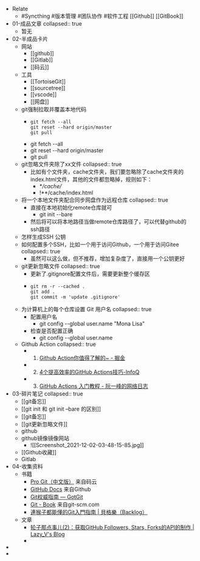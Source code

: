 - Relate
	- #Syncthing #版本管理 #团队协作 #软件工程 [[Github]] [[GitBook]]
- 01-成品文章
  collapsed:: true
	- 暂无
- 02-半成品卡片
	- 网站
		- [[github]]
		- [[Gitlab]]
		- [[码云]]
	- 工具
		- [[TortoiseGit]]
		- [[sourcetree]]
		- [[vscode]]
		- [[网盘]]
	- git强制拉取并覆盖本地代码
		- ```
		  git fetch --all
		  git reset --hard origin/master
		  git pull
		  ```
		- git fetch --all
		- git reset --hard origin/master
		- git pull
	- git忽略文件夹除了xx文件
	  collapsed:: true
		- 比如有个文件夹，cache文件夹，我们要忽略除了cache文件夹的index.html文件，其他的文件都忽略掉，规则如下：
			- **/cache/*
			- !**/cache/index.html
	- 将一个本地文件夹配合同步网盘作为远程仓库
	  collapsed:: true
		- 直接在本地初始化remote仓库就可
			- git init --bare
		- 然后将可以将本地路径当做remote仓库路径了，可以代替github的ssh路径
	- 怎样生成SSH 公钥
	- 如何配置多个SSH，比如一个用于访问Github，一个用于访问Gitee
	  collapsed:: true
		- 虽然可以这么做，但不推荐，增加复杂度了，直接用一个公钥更好
	- git更新忽略文件
	  collapsed:: true
		- 更新了.gitignore配置文件后，需要更新整个缓存区
		- ```shell
		  git rm -r --cached .
		  git add .
		  git commit -m 'update .gitignore'
		  ```
	- 为计算机上的每个仓库设置 Git 用户名
	  collapsed:: true
		- 配置用户名
			- git config --global user.name "Mona Lisa"
		- 检查是否配置正确
			- git config --global user.name
	- Github Action
	  collapsed:: true
		- 1. [Github Action你值得了解的~ - 掘金](https://juejin.cn/post/6844904048794042382)
		- 2. [4个提高效率的GitHub Actions技巧-InfoQ](https://www.infoq.cn/article/ebfoucksujlm5aek8hoz)
		- 3. [GitHub Actions 入门教程 - 阮一峰的网络日志](https://www.ruanyifeng.com/blog/2019/09/getting-started-with-github-actions.html)
- 03-碎片笔记
  collapsed:: true
	- [[git备忘]]
	- [[git init 和 git init –bare 的区别]]
	- [[git备忘]]
	- [[git更新忽略文件]]
	- github
	- github镜像镜像网站
		- ![[Screenshot_2021-12-02-03-48-15-85.jpg]]
	- [[Github收藏]]
	- Gitlab
- 04-收集资料
	- 书籍
		- [Pro Git（中文版）](http://git.oschina.net/progit/index.html) 来自码云
		- [GitHub Docs](https://docs.github.com/cn/get-started/quickstart/hello-world) 来自Github
		- [Git权威指南 — GotGit](http://www.worldhello.net/gotgit/)
		- [Git - Book](http://git-scm.com/book/zh/v2) 来自git-scm.com
		- [連猴子都能懂的Git入門指南 | 貝格樂（Backlog）](https://backlog.com/git-tutorial/tw/)
	- 文章
		- [轮子那点事儿(2)：获取GitHub Followers, Stars, Forks的API的制作 | Lazy_V's Blog](http://blog.zhangkexuan.cn/2020/11/05/api-fanscount-github/)
		-
-
-